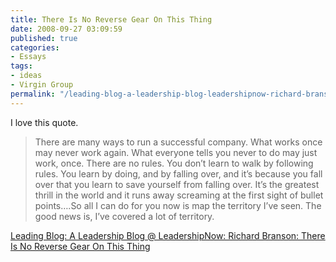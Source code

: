 ```yaml
---
title: There Is No Reverse Gear On This Thing
date: 2008-09-27 03:09:59
published: true
categories:
- Essays
tags:
- ideas
- Virgin Group
permalink: "/leading-blog-a-leadership-blog-leadershipnow-richard-branson-there-is-no-reverse-gear-on-this-thing/"
---
```

I love this quote.

>There are many ways to run a successful company. What works once may never work again. What everyone tells you never to do may just work, once. There are no rules. You don’t learn to walk by following rules. You learn by doing, and by falling over, and it’s because you fall over that you learn to save yourself from falling over. It’s the greatest thrill in the world and it runs away screaming at the first sight of bullet points….So all I can do for you now is map the territory I’ve seen. The good news is, I’ve covered a lot of territory.

[Leading Blog: A Leadership Blog @ LeadershipNow: Richard Branson: There Is No Reverse Gear On This Thing](http://www.leadershipnow.com/leadingblog/2008/09/richard_branson_there_is_no_re.html)